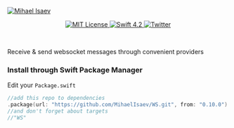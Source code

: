 [![Mihael Isaev](https://user-images.githubusercontent.com/1272610/50386554-68238c80-0702-11e9-88ad-965ebfd75812.png)](http://mihaelisaev.com)

<p align="center">
    <a href="LICENSE">
        <img src="https://img.shields.io/badge/license-MIT-brightgreen.svg" alt="MIT License">
    </a>
    <a href="https://swift.org">
        <img src="https://img.shields.io/badge/swift-4.2-brightgreen.svg" alt="Swift 4.2">
    </a>
    <a href="https://twitter.com/VaporRussia">
        <img src="https://img.shields.io/badge/twitter-VaporRussia-5AA9E7.svg" alt="Twitter">
    </a>
</p>
<br>

Receive & send websocket messages through convenient providers

### Install through Swift Package Manager

Edit your `Package.swift`

```swift
//add this repo to dependencies
.package(url: "https://github.com/MihaelIsaev/WS.git", from: "0.10.0")
//and don't forget about targets
//"WS"
```
